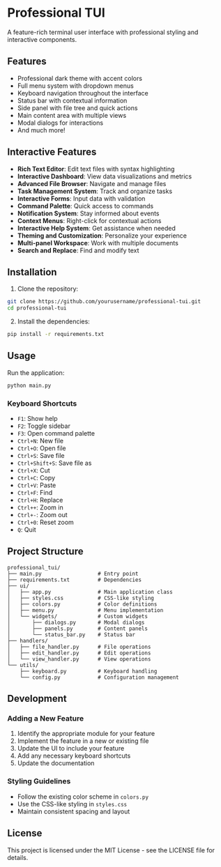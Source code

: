 # Professional TUI

A feature-rich terminal user interface with professional styling and interactive components.

## Features

- Professional dark theme with accent colors
- Full menu system with dropdown menus
- Keyboard navigation throughout the interface
- Status bar with contextual information
- Side panel with file tree and quick actions
- Main content area with multiple views
- Modal dialogs for interactions
- And much more!

## Interactive Features

- **Rich Text Editor**: Edit text files with syntax highlighting
- **Interactive Dashboard**: View data visualizations and metrics
- **Advanced File Browser**: Navigate and manage files
- **Task Management System**: Track and organize tasks
- **Interactive Forms**: Input data with validation
- **Command Palette**: Quick access to commands
- **Notification System**: Stay informed about events
- **Context Menus**: Right-click for contextual actions
- **Interactive Help System**: Get assistance when needed
- **Theming and Customization**: Personalize your experience
- **Multi-panel Workspace**: Work with multiple documents
- **Search and Replace**: Find and modify text

## Installation

1. Clone the repository:
```bash
git clone https://github.com/yourusername/professional-tui.git
cd professional-tui
```

2. Install the dependencies:
```bash
pip install -r requirements.txt
```

## Usage

Run the application:
```bash
python main.py
```

### Keyboard Shortcuts

- `F1`: Show help
- `F2`: Toggle sidebar
- `F3`: Open command palette
- `Ctrl+N`: New file
- `Ctrl+O`: Open file
- `Ctrl+S`: Save file
- `Ctrl+Shift+S`: Save file as
- `Ctrl+X`: Cut
- `Ctrl+C`: Copy
- `Ctrl+V`: Paste
- `Ctrl+F`: Find
- `Ctrl+H`: Replace
- `Ctrl++`: Zoom in
- `Ctrl+-`: Zoom out
- `Ctrl+0`: Reset zoom
- `Q`: Quit

## Project Structure

```
professional_tui/
├── main.py                  # Entry point
├── requirements.txt         # Dependencies
├── ui/
│   ├── app.py               # Main application class
│   ├── styles.css           # CSS-like styling
│   ├── colors.py            # Color definitions
│   ├── menu.py              # Menu implementation
│   └── widgets/             # Custom widgets
│       ├── dialogs.py       # Modal dialogs
│       ├── panels.py        # Content panels
│       └── status_bar.py    # Status bar
├── handlers/
│   ├── file_handler.py      # File operations
│   ├── edit_handler.py      # Edit operations
│   └── view_handler.py      # View operations
└── utils/
    ├── keyboard.py          # Keyboard handling
    └── config.py            # Configuration management
```

## Development

### Adding a New Feature

1. Identify the appropriate module for your feature
2. Implement the feature in a new or existing file
3. Update the UI to include your feature
4. Add any necessary keyboard shortcuts
5. Update the documentation

### Styling Guidelines

- Follow the existing color scheme in `colors.py`
- Use the CSS-like styling in `styles.css`
- Maintain consistent spacing and layout

## License

This project is licensed under the MIT License - see the LICENSE file for details.
